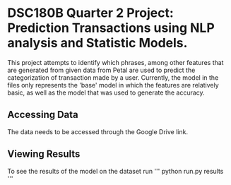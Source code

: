 # DSC180B Quarter 2 Project: Prediction Transactions using NLP analysis and Statistic Models.
This project attempts to identify which phrases, among other features that are generated from given data from Petal are used to predict the categorization of transaction made by a user. Currently, the model in the files only represents the 'base' model in which the features are relatively basic, as well as the model that was used to generate the accuracy.

## Accessing Data
The data needs to be accessed through the Google Drive link.

## Viewing Results
To see the results of the model on the dataset run ''' python run.py results '''
